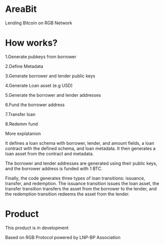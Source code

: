 # AreaBit
Lending Bitcoin on RGB Network

# How works?

1.Generate pubkeys from borrower

2.Define Metadata

3.Generate borrower and lender public keys

4.Generate Loan asset (e.g USD)

5.Generate the borrower and lender addresses

6.Fund the borrower address

7.Transfer loan

8.Redemm fund

More explatanion

It defines a loan schema with borrower, lender, and amount fields, a loan contract with the defined schema, and loan metadata. It then generates a loan asset from the contract and metadata.

The borrower and lender addresses are generated using their public keys, and the borrower address is funded with 1 BTC.

Finally, the code generates three types of loan transitions: issuance, transfer, and redemption. The issuance transition issues the loan asset, the transfer transition transfers the asset from the borrower to the lender, and the redemption transition redeems the asset from the lender.



# Product

This product is in development

Based on RGB Protocol powered by LNP-BP Association
